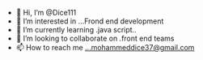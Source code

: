 - 👋 Hi, I’m @Dice111
- 👀 I’m interested in ...Frond end development
- 🌱 I’m currently learning .java script..
- 💞️ I’m looking to collaborate on .front end teams
- 📫 How to reach me ...mohammeddice37@gmail.com

<!---
Dice111/Dice111 is a ✨ special ✨ repository because its `README.md` (this file) appears on your GitHub profile.
You can click the Preview link to take a look at your changes.
--->
